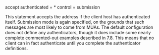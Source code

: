 
accept  authenticated = *
        control       = submission

This statement accepts the address if the client host has authenticated itself. Submission mode is again specified, on the grounds that such messages are most likely to come from MUAs. The default configuration does not define any authenticators, though it does include some nearly complete commented-out examples described in 7.8. This means that no client can in fact authenticate until you complete the authenticator definitions. 
